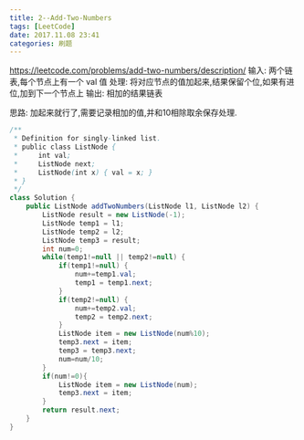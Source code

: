 ```yaml
---
title: 2--Add-Two-Numbers
tags: [LeetCode]
date: 2017.11.08 23:41
categories: 刷题
---
```

https://leetcode.com/problems/add-two-numbers/description/
输入: 两个链表,每个节点上有一个 val 值
处理: 将对应节点的值加起来,结果保留个位,如果有进位,加到下一个节点上
输出: 相加的结果链表

思路:
加起来就行了,需要记录相加的值,并和10相除取余保存处理.
```java
/**
 * Definition for singly-linked list.
 * public class ListNode {
 *     int val;
 *     ListNode next;
 *     ListNode(int x) { val = x; }
 * }
 */
class Solution {
    public ListNode addTwoNumbers(ListNode l1, ListNode l2) {
        ListNode result = new ListNode(-1);
        ListNode temp1 = l1;
        ListNode temp2 = l2;
        ListNode temp3 = result;
        int num=0;
        while(temp1!=null || temp2!=null) {
            if(temp1!=null) {
                num+=temp1.val;
                temp1 = temp1.next;
            }
            if(temp2!=null) {
                num+=temp2.val;
                temp2 = temp2.next;
            }
            ListNode item = new ListNode(num%10);
            temp3.next = item;
            temp3 = temp3.next;
            num=num/10;
        }
        if(num!=0){
            ListNode item = new ListNode(num);
            temp3.next = item;
        }
        return result.next;
    }
}
```
